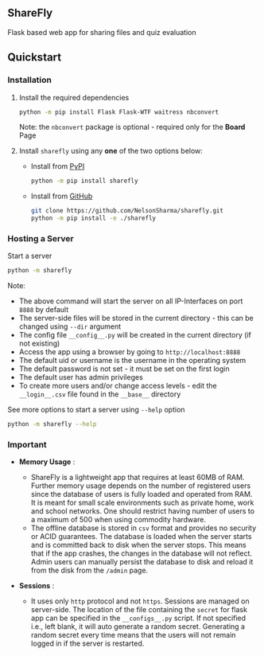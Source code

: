 ## ShareFly

Flask based web app for sharing files and quiz evaluation

## Quickstart

### Installation


1. Install the required dependencies

    ```bash
    python -m pip install Flask Flask-WTF waitress nbconvert 
    ```

    Note: the `nbconvert` package is optional - required only for the **Board** Page


2. Install `sharefly` using any **one** of the two options below:
    * Install from [PyPI](https://pypi.org/project/sharefly/)  

        ```bash
        python -m pip install sharefly
        ```
    * Install from [GitHub](https://github.com/NelsonSharma/sharefly) 

        ```bash
        git clone https://github.com/NelsonSharma/sharefly.git
        python -m pip install -e ./sharefly
        ```

### Hosting a Server

Start a server

```bash
python -m sharefly
```
Note: 
* The above command will start the server on all IP-Interfaces on port `8888` by default
* The server-side files will be stored in the current directory - this can be changed using `--dir` argument
* The config file `__config__.py` will be created in the current directory (if not existing)
* Access the app using a browser by going to `http://localhost:8888`
* The default uid or username is the username in the operating system
* The default password is not set - it must be set on the first login
* The default user has admin privileges
* To create more users and/or change access levels - edit the `__login__.csv` file found in the `__base__` directory


See more options to start a server using `--help` option

```bash
python -m sharefly --help
```


### Important

* **Memory Usage** :
    * ShareFly is a lightweight app that requires at least 60MB of RAM. Further memory usage depends on the number of registered users since the database of users is fully loaded and operated from RAM. It is meant for small scale environments such as private home, work and school networks. One should restrict having number of users to a maximum of 500 when using commodity hardware.
    * The offline database is stored in `csv` format and provides no security or ACID guarantees. The database is loaded when the server starts and is committed back to disk when the server stops. This means that if the app crashes, the changes in the database will not reflect. Admin users can manually persist the database to disk and reload it from the disk from the `/admin` page.

* **Sessions** :
    * It uses only `http` protocol and not `https`. Sessions are managed on server-side. The location of the file containing the `secret` for flask app can be specified in the `__configs__.py` script. If not specified i.e., left blank, it will auto generate a random secret. Generating a random secret every time means that the users will not remain logged in if the server is restarted.

